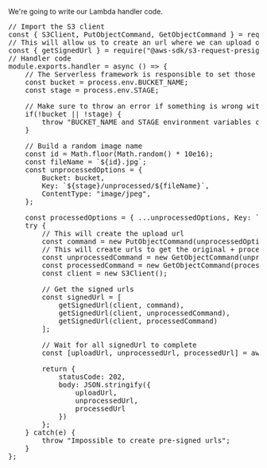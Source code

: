 We're going to write our Lambda handler code. 

<pre class="file" data-filename="create-urls.js" data-target="replace">
// Import the S3 client
const { S3Client, PutObjectCommand, GetObjectCommand } = require("@aws-sdk/client-s3");
// This will allow us to create an url where we can upload our image
const { getSignedUrl } = require("@aws-sdk/s3-request-presigner");
// Handler code
module.exports.handler = async () => {
    // The Serverless framework is responsible to set those environment variables
    const bucket = process.env.BUCKET_NAME;
    const stage = process.env.STAGE;

    // Make sure to throw an error if something is wrong with those variables
    if(!bucket || !stage) {
        throw "BUCKET_NAME and STAGE environment variables could not be found";
    }

    // Build a random image name
    const id = Math.floor(Math.random() * 10e16);
    const fileName = `${id}.jpg`;
    const unprocessedOptions = {
        Bucket: bucket,
        Key: `${stage}/unprocessed/${fileName}`,
        ContentType: "image/jpeg",
    };
  
    const processedOptions = { ...unprocessedOptions, Key: `${stage}/processed/${fileName}`};
    try {
        // This will create the upload url
        const command = new PutObjectCommand(unprocessedOptions);
        // This will create urls to get the original + processed image
        const unprocessedCommand = new GetObjectCommand(unprocessedOptions);
        const processedCommand = new GetObjectCommand(processedOptions);
        const client = new S3Client();
        
        // Get the signed urls
        const signedUrl = [
            getSignedUrl(client, command),
            getSignedUrl(client, unprocessedCommand),
            getSignedUrl(client, processedCommand)
        ];
    
        // Wait for all signedUrl to complete
        const [uploadUrl, unprocessedUrl, processedUrl] = await Promise.all(signedUrl);
    
        return {
            statusCode: 202,
            body: JSON.stringify({
                uploadUrl,
                unprocessedUrl,
                processedUrl
            })
        };
    } catch(e) {
        throw "Impossible to create pre-signed urls";
    }
};